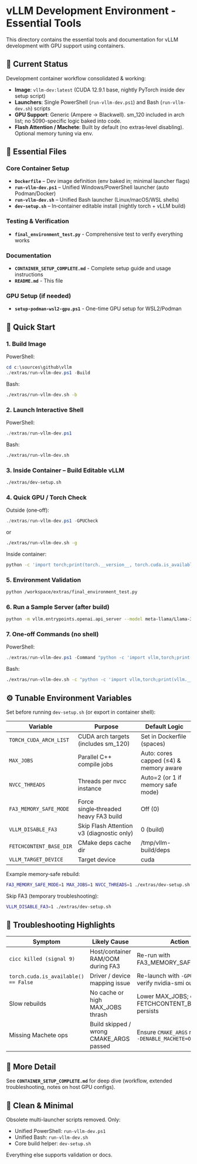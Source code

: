 # vLLM Development Environment - Essential Tools

This directory contains the essential tools and documentation for vLLM development with GPU support using containers.

## 🎯 Current Status

Development container workflow consolidated & working:
- **Image**: `vllm-dev:latest` (CUDA 12.9.1 base, nightly PyTorch inside dev setup script)
- **Launchers**: Single PowerShell (`run-vllm-dev.ps1`) and Bash (`run-vllm-dev.sh`) scripts
- **GPU Support**: Generic (Ampere → Blackwell). sm_120 included in arch list; no 5090-specific logic baked into code.
- **Flash Attention / Machete**: Built by default (no extras‑level disabling). Optional memory tuning via env.

## 📁 Essential Files

### Core Container Setup
- **`Dockerfile`** – Dev image definition (env baked in; minimal launcher flags)
- **`run-vllm-dev.ps1`** – Unified Windows/PowerShell launcher (auto Podman/Docker)
- **`run-vllm-dev.sh`** – Unified Bash launcher (Linux/macOS/WSL shells)
- **`dev-setup.sh`** – In‑container editable install (nightly torch + vLLM build)

### Testing & Verification
- **`final_environment_test.py`** - Comprehensive test to verify everything works

### Documentation
- **`CONTAINER_SETUP_COMPLETE.md`** - Complete setup guide and usage instructions
- **`README.md`** - This file

### GPU Setup (if needed)
- **`setup-podman-wsl2-gpu.ps1`** - One-time GPU setup for WSL2/Podman

## 🚀 Quick Start

### 1. Build Image
PowerShell:
```powershell
cd c:\sources\github\vllm
./extras/run-vllm-dev.ps1 -Build
```
Bash:
```bash
./extras/run-vllm-dev.sh -b
```

### 2. Launch Interactive Shell
PowerShell:
```powershell
./extras/run-vllm-dev.ps1
```
Bash:
```bash
./extras/run-vllm-dev.sh
```

### 3. Inside Container – Build Editable vLLM
```bash
./extras/dev-setup.sh
```

### 4. Quick GPU / Torch Check
Outside (one‑off):
```powershell
./extras/run-vllm-dev.ps1 -GPUCheck
```
or
```bash
./extras/run-vllm-dev.sh -g
```

Inside container:
```bash
python -c 'import torch;print(torch.__version__, torch.cuda.is_available())'
```

### 5. Environment Validation
```bash
python /workspace/extras/final_environment_test.py
```

### 6. Run a Sample Server (after build)
```bash
python -m vllm.entrypoints.openai.api_server --model meta-llama/Llama-3.1-8B
```

### 7. One‑off Commands (no shell)
PowerShell:
```powershell
./extras/run-vllm-dev.ps1 -Command "python -c 'import vllm,torch;print(vllm.__version__, torch.cuda.device_count())'"
```
Bash:
```bash
./extras/run-vllm-dev.sh -c "python -c 'import vllm,torch;print(vllm.__version__, torch.cuda.device_count())'"
```

## ⚙️ Tunable Environment Variables
Set before running `dev-setup.sh` (or export in container shell):

| Variable | Purpose | Default Logic |
|----------|---------|---------------|
| `TORCH_CUDA_ARCH_LIST` | CUDA arch targets (includes sm_120) | Set in Dockerfile (spaces) |
| `MAX_JOBS` | Parallel C++ compile jobs | Auto: cores capped (≤4) & memory aware |
| `NVCC_THREADS` | Threads per nvcc instance | Auto=2 (or 1 if memory safe mode) |
| `FA3_MEMORY_SAFE_MODE` | Force single‑threaded heavy FA3 build | Off (0) |
| `VLLM_DISABLE_FA3` | Skip Flash Attention v3 (diagnostic only) | 0 (build) |
| `FETCHCONTENT_BASE_DIR` | CMake deps cache dir | /tmp/vllm-build/deps |
| `VLLM_TARGET_DEVICE` | Target device | cuda |

Example memory‑safe rebuild:
```bash
FA3_MEMORY_SAFE_MODE=1 MAX_JOBS=1 NVCC_THREADS=1 ./extras/dev-setup.sh
```

Skip FA3 (temporary troubleshooting):
```bash
VLLM_DISABLE_FA3=1 ./extras/dev-setup.sh
```

## 🐛 Troubleshooting Highlights
| Symptom | Likely Cause | Action |
|---------|--------------|--------|
| `cicc killed (signal 9)` | Host/container RAM/OOM during FA3 | Re-run with FA3_MEMORY_SAFE_MODE=1 |
| `torch.cuda.is_available() == False` | Driver / device mapping issue | Re-launch with `-GPUCheck`; verify nvidia-smi output |
| Slow rebuilds | No cache or high MAX_JOBS thrash | Lower MAX_JOBS; ensure FETCHCONTENT_BASE_DIR persists |
| Missing Machete ops | Build skipped / wrong CMAKE_ARGS passed | Ensure `CMAKE_ARGS` not forcing `-DENABLE_MACHETE=OFF` |

## 📖 More Detail
See **`CONTAINER_SETUP_COMPLETE.md`** for deep dive (workflow, extended troubleshooting, notes on host GPU configs).

## 🧹 Clean & Minimal
Obsolete multi-launcher scripts removed. Only:
- Unified PowerShell: `run-vllm-dev.ps1`
- Unified Bash: `run-vllm-dev.sh`
- Core build helper: `dev-setup.sh`

Everything else supports validation or docs.
